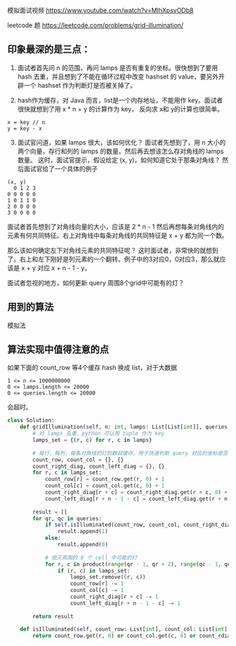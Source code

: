 模拟面试视频
https://www.youtube.com/watch?v=MlhXpsvODb8

leetcode 题
https://leetcode.com/problems/grid-illumination/

## 印象最深的是三点：
1. 面试者首先问 n 的范围，再问 lamps 是否有重复的坐标。很快想到了要用 hash 去重，并且想到了不能在循环过程中改变 hashset 的 value，要另外开辟一个 hashset 作为判断灯是否被关掉了。

2. hash作为缓存，对 Java 而言，list是一个内存地址，不能用作 key。面试者很快就想到了用 x * n + y 的计算作为 key，
反向求 x和 y的计算也很简单。
```
x = key // n
y = key - x
```
3. 面试官问道，如果 lamps 很大，该如何优化？
面试者先想到了，用 n 大小的两个向量，存行和列的 lamps 的数量。然后再去想该怎么存对角线的 lamps 数量。
这时，面试官提示，假设给定 (x, y)，如何知道它处于那条对角线？
然后面试官给了一个具体的例子
```
(x, y)
  0 1 2 3
0 0 0 0 0
1 0 1 1 0
2 0 0 0 0
3 0 0 0 0
```

面试者首先想到了对角线向量的大小，应该是 2 * n - 1
然后再想每条对角线内的元素有何共同特征。右上对角线中每条对角线的共同特征是 x + y 都为同一个数。

那么该如何确定左下对角线元素的共同特征呢？
这时面试者，非常快的就想到了。右上和左下刚好是列元素的一个翻转。例子中的3对应0，0对应3，那么就应该是 x + y 对应 x + n - 1 - y。


面试者忽视的地方，如何更新 query 周围8个grid中可能有的灯？

## 用到的算法
模拟法

## 算法实现中值得注意的点
如果下面的 count_row 等4个缓存 hash 换成 list，对于大数据
```
1 <= n <= 1000000000
0 <= lamps.length <= 20000
0 <= queries.length <= 20000
```
会超时。

```python
class Solution:
    def gridIllumination(self, n: int, lamps: List[List[int]], queries: List[List[int]]) -> List[int]:
        # 对 lamps 去重，python 可以用 tuple 作为 key
        lamps_set = {(r, c) for r, c in lamps}
        
        # 每行，每列，每条对角线的灯的数目缓存，用于快速判断 query 对应的坐标是否被照亮
        count_row, count_col = {}, {}
        count_right_diag, count_left_diag = {}, {}
        for r, c in lamps_set:
            count_row[r] = count_row.get(r, 0) + 1
            count_col[c] = count_col.get(c, 0) + 1
            count_right_diag[r + c] = count_right_diag.get(r + c, 0) + 1
            count_left_diag[r + n - 1 - c] = count_left_diag.get(r + n - 1 -c, 0) + 1
            
        result = []
        for qr, qc in queries:
            if self.isIlluminated(count_row, count_col, count_right_diag, count_left_diag, qr, qc, n):
                result.append(1)
            else:
                result.append(0)
            
            # 熄灭周围的 8 个 cell 中可能的灯
            for r, c in product(range(qr - 1, qr + 2), range(qc - 1, qc + 2)):
                if (r, c) in lamps_set:
                    lamps_set.remove((r, c))
                    count_row[r] -= 1
                    count_col[c] -= 1
                    count_right_diag[r + c] -= 1
                    count_left_diag[r + n - 1 - c] -= 1
            
        return result
    
    def isIlluminated(self, count_row: List[int], count_col: List[int], count_rdiag: List[int], count_ldiag: List[int], r: int, c: int, n: int) -> bool:
        return count_row.get(r, 0) or count_col.get(c, 0) or count_rdiag.get(r + c, 0) or count_ldiag.get(r + n - 1 - c, 0)
```
